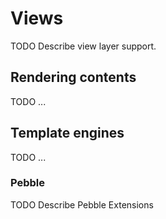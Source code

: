 # Views

TODO Describe view layer support.

## Rendering contents

TODO ...

## Template engines

TODO ...

### Pebble

TODO Describe Pebble Extensions